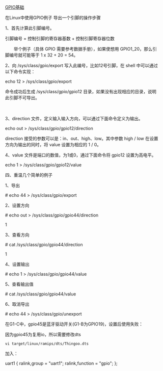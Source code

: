 [GPIO基础](https://blog.csdn.net/hzlarm/article/details/103120139)

在Linux中使用GPIO例子
导出一个引脚的操作步骤



1、首先计算此引脚编号。

引脚编号 = 控制引脚的寄存器基数 + 控制引脚寄存器位数



　　举个例子（具体 GPIO 需要参考数据手册），如果使想用 GPIO1_20，那么引脚编号就可能等于 1 x 32 + 20 = 54。



2、向 /sys/class/gpio/export 写入此编号，比如12号引脚，在 shell 中可以通过以下命令实现：

echo 12 > /sys/class/gpio/export

命令成功后生成 /sys/class/gpio/gpio12 目录，如果没有出现相应的目录，说明此引脚不可导出。 

　　 

3、direction 文件，定义输入输入方向，可以通过下面命令定义为输出。

echo out > /sys/class/gpio/gpio12/direction

direction 接受的参数可以是：in、out、high、low。其中参数 high / low 在设置方向为输出的同时，将 value 设置为相应的 1 / 0。 

4、value 文件是端口的数值，为1或0，通过下面命令将 gpio12 设置为高电平。

echo 1 > /sys/class/gpio/gpio12/value



四、重温几个简单的例子



1、导出

\# echo 44 > /sys/class/gpio/export



2、设置方向



\# echo out > /sys/class/gpio/gpio44/direction

1

3、查看方向



\# cat /sys/class/gpio/gpio44/direction

1

4、设置输出



\# echo 1 > /sys/class/gpio/gpio44/value



5、查看输出值

\# cat /sys/class/gpio/gpio44/value



6、取消导出

\# echo 44 > /sys/class/gpio/unexport



在G1-C中，gpio45是蓝牙驱动开关(G1-B为GPIO19)，设置后使用失败：

因为gpio45为复用io，所以需要修改dts 

`vi target/linux/ramips/dts/Thingoo.dts `

加入：

uart1 {
				ralink,group = "uart1";
				ralink,function = "gpio";
           };